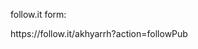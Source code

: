 follow.it form:
<form action="https://api.follow.it/subscription-form/OXhBOWFNeXlKR0V5NnQzS2NGRkp3ZnlycmlPRVJRZGwxNzRTUzJSNVBYRlJTWCt6RzFOQjI0Q2gvdUZPNVVydm02ZGRBd01kNHFRbE1JS3Z5V3dRb0dvSlhuMm9tcjNPVXoya0xUUnJkSkc3cEt0Qlp0ZGx0cHFvUjVXcXd6OXp8SHUzWUwrODFIVUxFajUxM09YRWMyNWdWeFB0b3BKNkE0cDI3TzR3YVhDUT0=/8" method="post">
https://follow.it/akhyarrh?action=followPub
